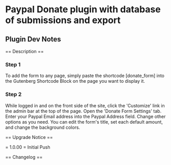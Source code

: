 # Paypal Donate plugin with database of submissions and export

## Plugin Dev Notes

== Description ==

### Step 1
To add the form to any page, simply paste the shortcode [donate_form] into the Gutenberg Shortcode Block on the page you want to display it.

### Step 2
While logged in and on the front side of the site, click the 'Customize' link in the admin bar at the top of the page.
Open the 'Donate Form Settings' tab.
Enter your Paypal Email address into the Paypal Address field.
Change other options as you need. You can edit the form's title, set each default amount, and change the background colors.


== Upgrade Notice ==

= 1.0.00 =
Initial Push

== Changelog ==